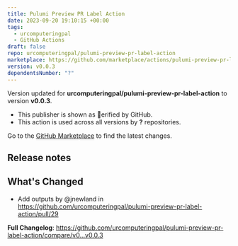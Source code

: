 ```yaml
---
title: Pulumi Preview PR Label Action
date: 2023-09-20 19:10:15 +00:00
tags:
  - urcomputeringpal
  - GitHub Actions
draft: false
repo: urcomputeringpal/pulumi-preview-pr-label-action
marketplace: https://github.com/marketplace/actions/pulumi-preview-pr-label-action
version: v0.0.3
dependentsNumber: "?"
---
```



Version updated for **urcomputeringpal/pulumi-preview-pr-label-action** to version **v0.0.3**.
- This publisher is shown as erified by GitHub.
- This action is used across all versions by **?** repositories.

Go to the [GitHub Marketplace](https://github.com/marketplace/actions/pulumi-preview-pr-label-action) to find the latest changes.

## Release notes

## What's Changed
* Add outputs by @jnewland in https://github.com/urcomputeringpal/pulumi-preview-pr-label-action/pull/29


**Full Changelog**: https://github.com/urcomputeringpal/pulumi-preview-pr-label-action/compare/v0...v0.0.3
